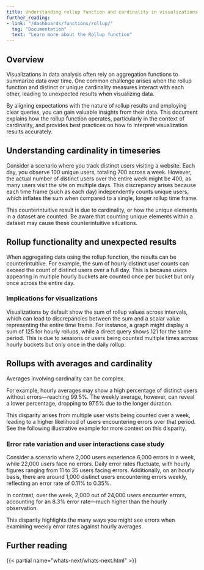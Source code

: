 ```yaml
---
title: Understanding rollup function and cardinality in visualizations
further_reading:
- link: "/dashboards/functions/rollup/"
  tag: "Documentation"
  text: "Learn more about the Rollup function"
---
```


## Overview

Visualizations in data analysis often rely on aggregation functions to summarize data over time. One common challenge arises when the rollup function and distinct or unique cardinality measures interact with each other, leading to unexpected results when visualizing data.
	
By aligning expectations with the nature of rollup results and employing clear queries, you can gain valuable insights from their data. This document explains how the rollup function operates, particularly in the context of cardinality, and provides best practices on how to interpret visualization results accurately.

## Understanding cardinality in timeseries

Consider a scenario where you track distinct users visiting a website. Each day, you observe 100 unique users, totaling 700 across a week. However, the actual number of distinct users over the entire week might be 400, as many users visit the site on multiple days. This discrepancy arises because each time frame (such as each day) independently counts unique users, which inflates the sum when compared to a single, longer rollup time frame.

This counterintuitive result is due to cardinality, or how the unique elements in a dataset are counted. Be aware that counting unique elements within a dataset may cause these counterintuitive situations.

## Rollup functionality and unexpected results

When aggregating data using the rollup function, the results can be counterintuitive. For example, the sum of hourly distinct user counts can exceed the count of distinct users over a full day. This is because users appearing in multiple hourly buckets are counted once per bucket but only once across the entire day.

### Implications for visualizations

Visualizations by default show the sum of rollup values across intervals, which can lead to discrepancies between the sum and a scalar value representing the entire time frame. For instance, a graph might display a sum of 125 for hourly rollups, while a direct query shows 121 for the same period. This is due to sessions or users being counted multiple times across hourly buckets but only once in the daily rollup.

## Rollups with averages and cardinality

Averages involving cardinality can be complex.

For example, hourly averages may show a high percentage of distinct users without errors—reaching 99.5%. The weekly average, however, can reveal a lower percentage, dropping to 97.5% due to the longer duration.

This disparity arises from multiple user visits being counted over a week, leading to a higher likelihood of users encountering errors over that period. See the following illustrative example for more context on this disparity.

### Error rate variation and user interactions case study

Consider a scenario where 2,000 users experience 6,000 errors in a week, while 22,000 users face no errors. Daily error rates fluctuate, with hourly figures ranging from 11 to 35 users facing errors. Additionally, on an hourly basis, there are around 1,000 distinct users encountering errors weekly, reflecting an error rate of 0.11% to 0.35%.

In contrast, over the week, 2,000 out of 24,000 users encounter errors, accounting for an 8.3% error rate—much higher than the hourly observation.

This disparity highlights the many ways you might see errors when examining weekly error rates against hourly averages.

## Further reading

{{< partial name="whats-next/whats-next.html" >}}
